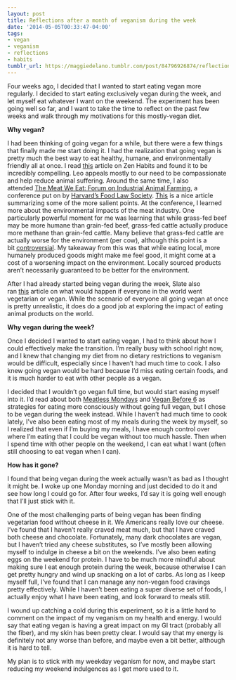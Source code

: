 ```yaml
---
layout: post
title: Reflections after a month of veganism during the week
date: '2014-05-05T00:33:47-04:00'
tags:
- vegan
- veganism
- reflections
- habits
tumblr_url: https://maggiedelano.tumblr.com/post/84796926874/reflections-after-a-month-of-veganism-during-the
---
```

Four weeks ago, I decided that I wanted to start eating vegan more regularly. I decided to start eating exclusively vegan during the week, and let myself eat whatever I want on the weekend. The experiment has been going well so far, and I want to take the time to reflect on the past few weeks and walk through my motivations for this mostly-vegan diet.

**Why vegan?**

I had been thinking of going vegan for a while, but there were a few things that finally made me start doing it. I had the realization that going vegan is pretty much the best way to eat healthy, humane, and environmentally friendly all at once.&nbsp;I read&nbsp;[this](http://zenhabits.net/vegan/)&nbsp;article on Zen Habits and found it to be incredibly compelling. Leo appeals mostly to our need to be compassionate and help reduce animal suffering.&nbsp;Around the same time, I also attended&nbsp;[The Meat We Eat: Forum on Industrial Animal Farming](http://www3.law.harvard.edu/orgs/foodlaw/themeatweeatforum/), a conference put on by&nbsp;[Harvard’s Food Law Society](http://www3.law.harvard.edu/orgs/foodlaw/).&nbsp;[This](http://www.ourhenhouse.org/2014/04/four-takeaways-from-the-meat-we-eat-2014-forum-on-industrial-animal-farming/)&nbsp;is a nice article summarizing some of the more salient points. At the conference, I learned more about the environmental impacts of the meat industry. One particularly powerful moment for me was learning that while grass-fed beef may be more humane than grain-fed beef, grass-fed cattle actually produce more methane than grain-fed cattle. Many believe that grass-fed cattle are actually worse for the environment (per cow), although this point is a bit&nbsp;[controversial](http://www.opb.org/news/blog/ecotrope/which-is-greener-grass-fed-or-grain-fed-beef/). My takeaway from this was that while eating local, more humanely produced goods might make me feel good, it might come at a cost of a worsening impact on the environment. Locally sourced products aren’t necessarily guaranteed to be better for the environment.

After I had already started being vegan during the week, Slate also ran&nbsp;[this](http://www.slate.com/articles/health_and_science/feed_the_world/2014/05/meat_eating_and_climate_change_vegetarians_impact_on_the_economy_antibiotics.html)&nbsp;article on what would happen if everyone in the world went vegetarian or vegan. While the scenario of everyone all going vegan at once is pretty unrealistic, it does do a good job at exploring the impact of eating animal products on the world.

**Why vegan during the week?**

Once I decided I wanted to start eating vegan, I had to think about how I could effectively make the transition. I’m really busy with school right now, and I knew that changing my diet from no dietary restrictions to veganism would be difficult, especially since I haven’t had much time to cook. I also knew going vegan would be hard because I’d miss eating certain foods, and it is much harder to eat with other people as a vegan.&nbsp;

I decided that I wouldn’t go vegan full time, but would start easing myself into it. I’d read about both&nbsp;[Meatless Mondays](http://www.meatlessmonday.com/)&nbsp;and&nbsp;[Vegan Before 6](http://www.amazon.com/dp/0385344740/?tag=slatmaga-20)&nbsp;as strategies for eating more consciously without going full vegan, but I chose to be vegan during the week instead. While I haven’t had much time to cook lately, I’ve also been eating most of my meals during the week by myself, so I realized that even if I’m buying my meals, I have enough control over where I’m eating that I could be vegan without too much hassle. Then when I spend time with other people on the weekend, I can eat what I want (often still choosing to eat vegan when I can).&nbsp;

**How has it gone?**

I found that being vegan during the week actually wasn’t as bad as I thought it might be. I woke up one Monday morning and just decided to do it and see how long I could go for. After four weeks, I’d say it is going well enough that I’ll just stick with it.

One of the most challenging parts of being vegan has been finding vegetarian food without cheese in it. We Americans really love our cheese. I’ve found that I haven’t really craved meat much, but that I have craved both cheese and chocolate. Fortunately, many dark chocolates are vegan, but I haven’t tried any cheese substitutes, so I’ve mostly been allowing myself to indulge in cheese a bit on the weekends. I’ve also been eating eggs on the weekend for protein. I have to be much more mindful about making sure I eat enough protein during the week, because otherwise I can get pretty hungry and wind up snacking on a lot of carbs. As long as I keep myself full, I’ve found that I can manage any non-vegan food cravings pretty effectively. While I haven’t been eating a super diverse set of foods, I actually enjoy what I have been eating, and look forward to meals still.

I wound up catching a cold during this experiment, so it is a little hard to comment on the impact of my veganism on my health and energy. I would say that eating vegan is having a great impact on my GI tract (probably all the fiber), and my skin has been pretty clear. I would say that my energy is definitely not any worse than before, and maybe even a bit better, although it is hard to tell.&nbsp;

My plan is to stick with my weekday veganism for now, and maybe start reducing my weekend indulgences as I get more used to it.&nbsp;


